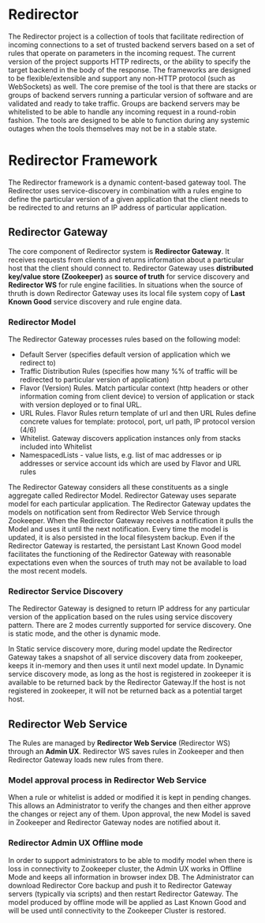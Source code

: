 # Redirector

The Redirector project is a collection of tools that facilitate redirection of incoming connections to a set of trusted backend servers based on a set of rules that operate on parameters in the incoming request. The current version of the project supports HTTP redirects, or the ability to specify the target backend in the body of the response. The frameworks are designed to be flexible/extensible and support any non-HTTP protocol (such as WebSockets) as well. The core premise of the tool is that there are stacks or groups of backend servers running a particular version of software and are validated and ready to take traffic. Groups are backend servers may be whitelisted to be able to handle any incoming request in a round-robin fashion. The tools are designed to be able to function during any systemic outages when the tools themselves may not be in a stable state.

# Redirector Framework

The Redirector framework is a dynamic content-based gateway tool. The Redirector uses service-discovery in combination with a rules engine to define the particular version of a given application that the client needs to be redirected to and returns an IP address of particular application.

## Redirector Gateway

The core component of Redirector system is **Redirector Gateway**. It receives requests from clients and returns information about a particular host that the client should connect to. Redirector Gateway uses **distributed key/value store (Zookeeper)** as **source of truth** for service discovery and **Redirector WS** for rule engine facilities. In situations when the source of thruth is down Redirector Gateway uses its local file system copy of **Last Known Good** service discovery and rule engine data.

### Redirector Model

The Redirector Gateway processes rules based on the following model:

- Default Server (specifies default version of application which we redirect to)
- Traffic Distribution Rules (specifies how many %% of traffic will be redirected to particular version of application)
- Flavor (Version) Rules. Match particular context (http headers or other information coming from client device) to version of application or 
 stack with version deployed or to final URL.
- URL Rules. Flavor Rules return template of url and then URL Rules define concrete values for template: protocol, port, url path, IP protocol version (4/6)
- Whitelist. Gateway discovers application instances only from stacks included into Whitelist
- NamespacedLists - value lists, e.g. list of mac addresses or ip addresses or service account ids which are used by Flavor and URL rules

The Redirector Gateway considers all these constituents as a single aggregate called Redirector Model. Redirector Gateway uses separate model for each particular application.
The Redirector Gateway updates the models on notification sent from Redirector Web Service through Zookeeper. When the Redirector Gateway receives a notification it pulls the Model and uses it until the next notification. 
Every time the model is updated, it is also persisted in the local filesystem backup. Even if the Redirector Gateway is restarted, the persistant Last Known Good model facilitates the functioning of the Redirector Gateway with reasonable expectations even when the sources of truth may not be available to load the most recent models.

### Redirector Service Discovery

The Redirector Gateway is designed to return IP address for any particular version of the application based on the rules using service discovery pattern. There are 2 modes currently supported for service discovery. One is static mode, and the other is dynamic mode.


In Static service discovery more, during model update the Redirector Gateway takes a snapshot of all service discovery data from zookeeper, keeps it in-memory and then uses it until next model update.
In Dynamic service discovery mode, as long as the host is registered in zookeeper it is available to be returned back by the Redirector Gateway.If the host is not registered in zookeeper, it will not be returned back as a potential target host.

## Redirector Web Service

The Rules are  managed by **Redirector Web Service** (Redirector WS) through an **Admin UX**. 
Redirector WS saves rules in Zookeeper and then Redirector Gateway loads new rules from there. 

### Model approval process in Redirector Web Service

When a rule or whitelist is added or modified it is kept in pending changes. This allows an Administrator to verify the changes and then  either approve the changes or reject any of them. Upon approval, the new Model is saved in Zookeeper and Redirector Gateway nodes are notified about it.

### Redirector Admin UX Offline mode

In order to support administrators to be able to modify model when there is loss in connectivity to Zookeeper cluster, the Admin UX works in Offline Mode and keeps all information in browser index DB. The Administrator can download Redirector Core backup and push it to Redirector Gateway servers (typically via scripts) and then restart Redirector Gateway. The model produced by offline mode will be applied as Last Known Good and will be used until connectivity to the Zookeeper Cluster is restored.
